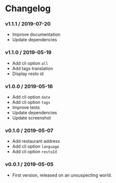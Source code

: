 Changelog
=========

### v1.1.1 / 2019-07-20

  - Improve documentation
  - Update dependencies

### v1.1.0 / 2019-05-19

  - Add cli option `all`
  - Add tags translation
  - Display resto id

### v1.0.0 / 2019-05-16

  - Add cli option `date`
  - Add cli option `tags`
  - Improve tests
  - Update dependencies
  - Update screenshot

### v0.1.0 / 2019-05-07

  - Add restaurant address
  - Add cli option `language`
  - Add cli option `restoId`

### v0.0.1 / 2019-05-05

  - First version, released on an unsuspecting world.
